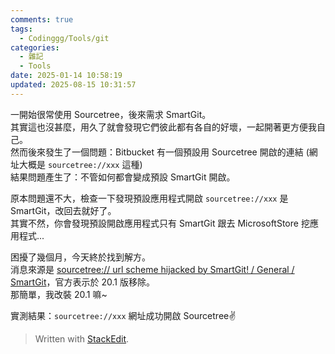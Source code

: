```yaml
---
comments: true
tags:
  - Codinggg/Tools/git
categories:
  - 雜記
  - Tools
date: 2025-01-14 10:58:19
updated: 2025-08-15 10:31:57
---
```

一開始很常使用 Sourcetree，後來需求 SmartGit。  
其實這也沒甚麼，用久了就會發現它們彼此都有各自的好壞，一起開著更方便我自己。  
然而後來發生了一個問題：Bitbucket 有一個預設用 Sourcetree 開啟的連結 (網址大概是 `sourcetree://xxx` 這種)  
結果問題產生了：不管如何都會變成預設 SmartGit 開啟。

<!-- more -->

原本問題還不大，檢查一下發現預設應用程式開啟 `sourcetree://xxx` 是 SmartGit，改回去就好了。  
其實不然，你會發現預設開啟應用程式只有 SmartGit 跟去 MicrosoftStore 挖應用程式...

困擾了幾個月，今天終於找到解方。  
消息來源是 [sourcetree:// url scheme hijacked by SmartGit! / General / SmartGit](https://smartgit.userecho.com/communities/1/topics/1146-sourcetree-url-scheme-hijacked-by-smartgit)，官方表示於 20.1 版移除。  
那簡單，我改裝 20.1 嘛~

實測結果：`sourcetree://xxx` 網址成功開啟 Sourcetree✌️

> Written with [StackEdit](https://stackedit.io/).